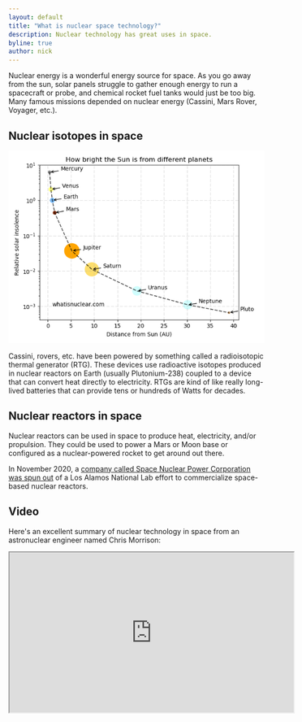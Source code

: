 ```yaml
---
layout: default
title: "What is nuclear space technology?"
description: Nuclear technology has great uses in space.
byline: true
author: nick
---
```


<div class="row">
<div class="col-md-8" markdown="1">


Nuclear energy is a wonderful energy source for space. As you go away from the
sun, solar panels struggle to gather enough energy to run a spacecraft or
probe, and chemical rocket fuel tanks would just be too big.  Many famous
missions depended on nuclear energy (Cassini, Mars Rover, Voyager, etc.). 

## Nuclear isotopes in space

<img class="img-fluid" src="/img/solar-system-insolence.png" alt="Solar system sun" title="Solar system sun" /> 

Cassini, rovers, etc. have been powered by something called a radioisotopic
thermal generator (RTG). These devices use radioactive isotopes produced in
nuclear reactors on Earth (usually Plutonium-238) coupled to a device that can
convert heat directly to electricity. RTGs are kind of like really long-lived
batteries that can provide tens or hundreds of Watts for decades. 

## Nuclear reactors in space
Nuclear reactors can be used in space to produce heat, electricity, and/or
propulsion. They could be used to power a Mars or Moon base or configured as a
nuclear-powered rocket to get around out there. 

In November 2020, a [company called Space Nuclear Power Corporation was spun
out](https://www.nucnet.org/news/new-us-company-to-develop-los-alamos-kilopower-reactor-11-5-2020)
of a Los Alamos National Lab effort to commercialize space-based nuclear reactors.

## Video

Here's an excellent summary of nuclear technology in space from an
astronuclear engineer named Chris Morrison:

<iframe width="560" height="315" src="https://www.youtube.com/embed/39LGrJkDmho"  allow="autoplay; encrypted-media" allowfullscreen></iframe>
